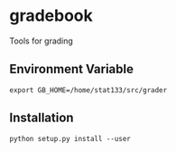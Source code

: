gradebook
=========

Tools for grading

## Environment Variable

    export GB_HOME=/home/stat133/src/grader

## Installation

    python setup.py install --user
